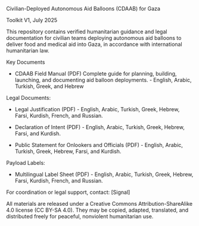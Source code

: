 Civilian-Deployed Autonomous Aid Balloons (CDAAB) for Gaza

Toolkit V1, July 2025

This repository contains verified humanitarian guidance and legal documentation for civilian teams deploying autonomous aid balloons to deliver food and medical aid into Gaza, in accordance with international humanitarian law.



Key Documents
- CDAAB Field Manual (PDF)
Complete guide for planning, building, launching, and documenting aid balloon deployments. - English, Arabic, Turkish, Greek, and Hebrew


Legal Documents:


- Legal Justification (PDF) - English, Arabic, Turkish, Greek, Hebrew, Farsi, Kurdish, French, and Russian.


- Declaration of Intent (PDF) - English, Arabic, Turkish, Greek, Hebrew, Farsi, and Kurdish.


- Public Statement for Onlookers and Officials (PDF) - English, Arabic, Turkish, Greek, Hebrew, Farsi, and Kurdish.


Payload Labels:


- Multilingual Label Sheet (PDF) - English, Arabic, Turkish, Greek, Hebrew, Farsi, Kurdish, French, and Russian.


For coordination or legal support, contact: [Signal]

All materials are released under a Creative Commons Attribution-ShareAlike 4.0 license (CC BY-SA 4.0). They may be copied, adapted, translated, and distributed freely for peaceful, nonviolent humanitarian use.
